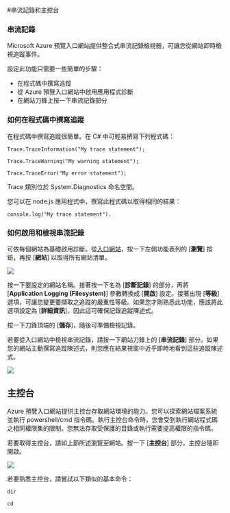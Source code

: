 ﻿<properties pageTitle="串流記錄和主控台" description="串流記錄和主控台概觀" title="Streaming logs and console" authors="adamab" manager="wpickett" />

<tags ms.service="web-sites" ms.workload="web" ms.tgt_pltfrm="na" ms.devlang="multiple" ms.topic="article" ms.date="01/01/1900" ms.author="adamab" />

#串流記錄和主控台

### 串流記錄 ###

Microsoft Azure 預覽入口網站提供整合式串流記錄檢視器，可讓您從網站即時檢視追蹤事件。  

設定此功能只需要一些簡單的步驟：

- 在程式碼中撰寫追蹤
- 從 Azure 預覽入口網站中啟用應用程式診斷
- 在網站刀鋒上按一下串流記錄部分

### 如何在程式碼中撰寫追蹤 ###

在程式碼中撰寫追蹤很簡單。在 C# 中可輕易撰寫下列程式碼：

`````````````````````````
Trace.TraceInformation("My trace statement");
`````````````````````````

`````````````````````````
Trace.TraceWarning("My warning statement");
`````````````````````````

`````````````````````````
Trace.TraceError("My error statement");
`````````````````````````

Trace 類別位於 System.Diagnostics 命名空間。

您可以在 node.js 應用程式中，撰寫此程式碼以取得相同的結果：

`````````````````````````
console.log("My trace statement").
`````````````````````````

### 如何啟用和檢視串流記錄 ###

可依每個網站為基礎啟用診斷。從[入口網站](https://portal.azure.com)，按一下左側功能表列的 [**瀏覽**] 按鈕，再按 [**網站**] 以取得所有網站清單。  

![][BrowseSitesScreenshot]

按一下要設定的網站名稱。接著按一下名為 [**診斷記錄**] 的部分，再將 [**Application Logging (Filesystem)**] 參數轉換成 [**開啟**] 設定。接著出現 [**等級**] 選項，可讓您變更要擷取之追蹤的嚴重性等級。如果您才剛熟悉此功能，應該將此選項設定為 [**詳細資訊**]，因此這可確保記錄追蹤陳述式。

按一下刀鋒頂端的 [**儲存**]，隨後可準備檢視記錄。

若要從入口網站中檢視串流記錄，請按一下網站刀鋒上的 [**串流記錄**] 部分。如果您的網站主動撰寫追蹤陳述式，則您應在結果視窗中近乎即時地看到這些追蹤陳述式。

![][StreamingLogsScreenshot]

## 主控台 ##

Azure 預覽入口網站提供主控台存取網站環境的能力。您可以探索網站檔案系統並執行 powershell/cmd 指令碼。執行主控台命令時，您會受到執行網站程式碼之相同權限集的限制。您無法存取受保護的目錄或執行需要提高權限的指令碼。  

若要取得主控台，請如上節所述瀏覽至網站。按一下 [**主控台**] 部分，主控台隨即開啟。

![][ConsoleScreenshot]

若要熟悉主控台，請嘗試以下類似的基本命令：



`````````````````````````
dir
`````````````````````````

`````````````````````````
cd
`````````````````````````



<!-- Images. -->
[BrowseSitesScreenshot]: ./media/web-sites-streaming-logs-and-console/browse-sites.png
[StreamingLogsScreenshot]: ./media/web-sites-streaming-logs-and-console/streaming-logs.png
[ConsoleScreenshot]: ./media/web-sites-streaming-logs-and-console/console.png
